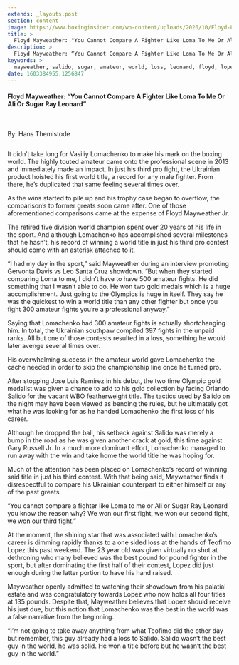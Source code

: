 ```yaml
--- 
extends: _layouts.post 
section: content 
image: https://www.boxinginsider.com/wp-content/uploads/2020/10/Floyd-Laughing.jpg 
title: > 
  Floyd Mayweather: "You Cannot Compare A Fighter Like Loma To Me Or Ali Or Sugar Ray Leonard" 
description: > 
  Floyd Mayweather: “You Cannot Compare A Fighter Like Loma To Me Or Ali Or Sugar Ray Leonard”By: Hans ThemistodeIt didn’t take long for Vasiliy Lomachenko to make his mark on the boxing world.In just his third pro fight, the Ukrainian product hoisted his first world title, a record for any male fighter.His overwhelming success in the amateur world gave Lomachenko the cache needed in order to skip the championship line once he turned pro.In a much more dominant effort, Lomachenko managed to run away with the win and take home the world title he was hoping for.“You cannot compare a fighter like Loma to me or Ali or Sugar Ray Leonard you know the reason why? 
keywords: > 
  mayweather, salido, sugar, amateur, world, loss, leonard, floyd, lopez, ali, won, compare, title, ray, fighter, loma, lomachenko 
date: 1603384955.1256847 
--- 
```

<div><p class="bi-pt"><h4>Floyd Mayweather: &#8220;You Cannot Compare A Fighter Like Loma To Me Or Ali Or Sugar Ray Leonard&#8221;</h4></p><br>
<p>By: Hans Themistode</p>
<img src="https://www.boxinginsider.com/wp-content/uploads/2020/10/Loma3-1024x736.jpg" alt="" class="wp-image-58727">
<p>It didn&#8217;t take long for Vasiliy Lomachenko to make his mark on the boxing world. The highly touted amateur came onto the professional scene in 2013 and immediately made an impact. In just his third pro fight, the Ukrainian product hoisted his first world title, a record for any male fighter. From there, he&#8217;s duplicated that same feeling several times over. </p>
<p>As the wins started to pile up and his trophy case began to overflow, the comparison&#8217;s to former greats soon came after. One of those aforementioned comparisons came at the expense of Floyd Mayweather Jr.</p>
<p>The retired five division world champion spent over 20 years of his life in the sport. And although Lomachenko has accomplished several milestones that he hasn&#8217;t, his record of winning a world title in just his third pro contest should come with an asterisk attached to it. </p>
<p>&#8220;I had my day in the sport,&#8221; said Mayweather during an interview promoting Gervonta Davis vs Leo Santa Cruz showdown. &#8220;But when they started comparing Loma to me, I didn&#8217;t have to have 500 amateur fights. He did something that I wasn&#8217;t able to do. He won two gold medals which is a huge accomplishment. Just going to the Olympics is huge in itself. They say he was the quickest to win a world title than any other fighter but once you fight 300 amateur fights you&#8217;re a professional anyway.&#8221;</p>
<p>Saying that Lomachenko had 300 amateur fights is actually shortchanging him. In total, the Ukrainian southpaw compiled 397 fights in the unpaid ranks. All but one of those contests resulted in a loss, something he would later avenge several times over. </p>
<p>His overwhelming success in the amateur world gave Lomachenko the cache needed in order to skip the championship line once he turned pro. </p>
<p>After stopping Jose Luis Ramirez in his debut, the two time Olympic gold medalist was given a chance to add to his gold collection by facing Orlando Salido for the vacant WBO featherweight title. The tactics used by Salido on the night may have been viewed as bending the rules, but he ultimately got what he was looking for as he handed Lomachenko the first loss of his career. </p>
<p>Although he dropped the ball, his setback against Salido was merely a bump in the road as he was given another crack at gold, this time against Gary Russell Jr. In a much more dominant effort, Lomachenko managed to run away with the win and take home the world title he was hoping for. </p>
<p>Much of the attention has been placed on Lomachenko&#8217;s record of winning said title in just his third contest. With that being said, Mayweather finds it disrespectful to compare his Ukrainian counterpart to either himself or any of the past greats.</p>
<p>&#8220;You cannot compare a fighter like Loma to me or Ali or Sugar Ray Leonard you know the reason why? We won our first fight, we won our second fight, we won our third fight.&#8221;</p>
<p>At the moment, the shining star that was associated with Lomachenko&#8217;s career is dimming rapidly thanks to a one sided loss at the hands of Teofimo Lopez this past weekend. The 23 year old was given virtually no shot at dethroning who many believed was the best pound for pound fighter in the sport, but after dominating the first half of their contest, Lopez did just enough during the latter portion to have his hand raised.</p>
<p>Mayweather openly admitted to watching their showdown from his palatial estate and was congratulatory towards Lopez who now holds all four titles at 135 pounds. Despite that, Mayweather believes that Lopez should receive his just due, but this notion that Lomachenko was the best in the world was a false narrative from the beginning. </p>
<p>&#8220;I&#8217;m not going to take away anything from what Teofimo did the other day but remember, this guy already had a loss to Salido. Salido wasn&#8217;t the best guy in the world, he was solid. He won a title before but he wasn&#8217;t the best guy in the world.&#8221;</p>
</div>